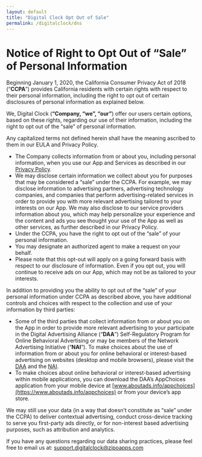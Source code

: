 ```yaml
---
layout: default
title: "Digital Clock Opt Out of Sale"
permalink: /digitalclock/dns
---
```


# Notice of Right to Opt Out of “Sale” of Personal Information

Beginning January 1, 2020, the California Consumer Privacy Act of 2018 (“**CCPA**”) provides California residents with certain rights with respect to their personal information, including the right to opt out of certain disclosures of personal information as explained below.

We, Digital Clock (**“Company, “we”, “our”**) offer our users certain options, based on these rights, regarding our use of their information, including the right to opt out of the “sale” of personal information.

Any capitalized terms not defined herein shall have the meaning ascribed to them in our EULA and Privacy Policy. 

- The Company collects information from or about you, including personal information, when you use our App and Services as described in our [Privacy Policy](/digitalclock/privacy).
- We may disclose certain information we collect about you for purposes that may be considered a “sale” under the CCPA. For example, we may disclose information to advertising partners, advertising technology companies, and companies that perform advertising-related services in order to provide you with more relevant advertising tailored to your interests on our App. We may also disclose to our service providers information about you, which may help personalize your experience and the content and ads you see thought your use of the App as well as other services, as further described in our Privacy Policy.
- Under the CCPA, you have the right to opt out of the “sale” of your personal information. 
- You may designate an authorized agent to make a request on your behalf. 
- Please note that this opt-out will apply on a going forward basis with respect to our disclosure of information. Even if you opt out, you will continue to receive ads on our App, which may not be as tailored to your interests.

In addition to providing you the ability to opt out of the “sale” of your personal information under CCPA as described above, you have additional controls and choices with respect to the collection and use of your information by third parties:

- Some of the third parties that collect information from or about you on the App in order to provide more relevant advertising to your participate in the Digital Advertising Alliance (“**DAA**”) Self-Regulatory Program for Online Behavioral Advertising or may be members of the Network Advertising Initiative (“**NAI**”). To make choices about the use of information from or about you for online behavioral or interest-based advertising on websites (desktop and mobile browsers), please visit the [DAA](https://optout.aboutads.info/?c=2&lang=EN) and the [NAI](https://optout.networkadvertising.org/?c=1).
- To make choices about online behavioral or interest-based advertising within mobile applications, you can download the DAA’s AppChoices application from your mobile device at [www.aboutads.info/appchoices](https://www.aboutads.info/appchoices) or from your device’s app store.

We may still use your data (in a way that doesn’t constitute as “sale” under the CCPA) to deliver contextual advertising, conduct cross-device tracking to serve you first-party ads directly, or for non-interest based advertising purposes, such as attribution and analytics.

If you have any questions regarding our data sharing practices, please feel free to email us at: [support.digitalclock@zipoapps.com](mailto:support.digitalclock@zipoapps.com)